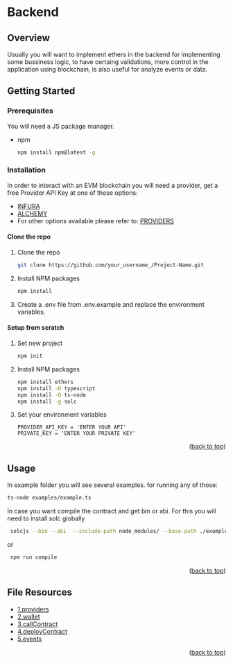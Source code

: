 # Backend

## Overview 

Usually you will want to implement ethers in the backend for implementing some bussiness logic, to have certaing validations, more control in the application using blockchain, is also useful for analyze events or data. 

<!-- GETTING STARTED -->
## Getting Started

### Prerequisites

You will need a JS package manager. 

* npm
  ```sh
  npm install npm@latest -g
  ```

### Installation
In order to interact with an EVM blockchain you will need a provider, get a free Provider API Key at one of these options: 
- [INFURA](https://app.infura.io/)
- [ALCHEMY](https://dashboard.alchemy.com/)
- For other options available please refer to: [PROVIDERS](https://github.com/ethers-io/ethers.js/#providers)

#### Clone the repo 
1. Clone the repo
   ```sh
   git clone https://github.com/your_username_/Project-Name.git
   ```
2. Install NPM packages
   ```sh
   npm install
   ```
3. Create a .env file from .env.example and replace the environment variables. 
#### Setup from scratch 

1. Set new project
   ```sh
   npm init 
   ```
2. Install NPM packages
   ```sh
   npm install ethers
   npm install -D typescript
   npm install -D ts-node
   npm install -g solc
   ```
3. Set your environment variables
   ```.env
   PROVIDER_API_KEY = 'ENTER YOUR API'
   PRIVATE_KEY = 'ENTER YOUR PRIVATE KEY'
   ```

<p align="right">(<a href="#readme-top">back to top</a>)</p>



<!-- USAGE EXAMPLES -->
## Usage

In example folder you will see several examples. for running any of those: 

   ```sh
   ts-node examples/example.ts
   ```

In case you want compile the contract and get bin or abi. 
For this you will need to install solc globally 
   ```sh
    solcjs --bin --abi  --include-path node_modules/ --base-path ./examples/data -o ./examples/data/compiled ./examples/data/deployContract.sol 
   ```
or 
   ```sh
    npm run compile
   ```
<p align="right">(<a href="#readme-top">back to top</a>)</p>

<!-- FILE RESOURCES -->
## File Resources
 - [1.providers](https://docs.ethers.org/v6/api/providers/#Provider-provider) 
 - [2.wallet](https://docs.ethers.org/v6/api/wallet/#Wallet)
 - [3.callContract](https://docs.ethers.org/v6/api/contract/#BaseContract_new)
 - [4.deployContract](https://docs.ethers.org/v6/api/contract/#ContractFactory)
 - [5.events](https://docs.ethers.org/v6/api/contract/#BaseContract-queryFilter)
<p align="right">(<a href="#readme-top">back to top</a>)</p>
